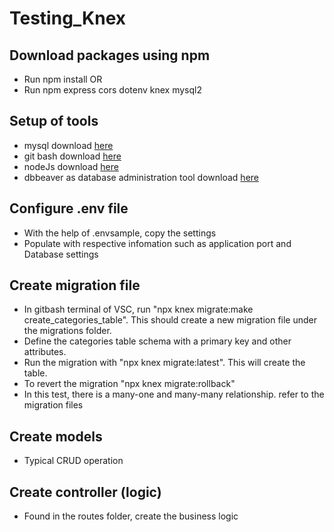 # Testing_Knex

## Download packages using npm
- Run npm install OR
- Run npm express cors dotenv knex mysql2

## Setup of tools
- mysql download [here](https://dev.mysql.com/downloads/installer/)
- git bash download [here](https://git-scm.com/downloads)
- nodeJs download [here](https://nodejs.org/en/download)
- dbbeaver as database administration tool download [here](https://dev.mysql.com/downloads/installer/)

## Configure .env file
- With the help of .envsample, copy the settings
- Populate with respective infomation such as application port and Database settings

## Create migration file
- In gitbash terminal of VSC, run "npx knex migrate:make create_categories_table". This should create a new migration file under the migrations folder.
- Define the categories table schema with a primary key and other attributes.
- Run the migration with "npx knex migrate:latest". This will create the table.
- To revert the migration "npx knex migrate:rollback"
- In this test, there is a many-one and many-many relationship. refer to the migration files

## Create models
- Typical CRUD operation

## Create controller (logic)
- Found in the routes folder, create the business logic